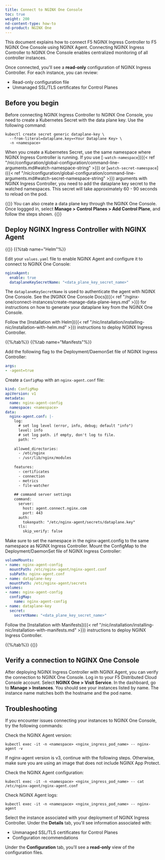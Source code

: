 ```yaml
---
title: Connect to NGINX One Console
toc: true
weight: 200
nd-content-type: how-to
nd-product: NGINX One
---
```


This document explains how to connect F5 NGINX Ingress Controller <!-- and F5 NGINX Gateway Fabric -->to F5 NGINX One Console using NGINX Agent.
Connecting NGINX Ingress Controller to NGINX One Console enables centralized monitoring of all controller instances.

Once connected, you'll see a **read-only** configuration of NGINX Ingress Controller. For each instance, you can review:

- Read-only configuration file
- Unmanaged SSL/TLS certificates for Control Planes

## Before you begin

Before connecting NGINX Ingress Controller to NGINX One Console, you need to create a Kubernetes Secret with the data plane key. Use the following command:

```shell
kubectl create secret generic dataplane-key \
  --from-literal=dataplane.key=<Your Dataplane Key> \
  -n <namespace>
```

When you create a Kubernetes Secret, use the same namespace where NGINX Ingress Controller is running. 
If you use [`-watch-namespace`]({{< ref "/nic/configuration/global-configuration/command-line-arguments.md#watch-namespace-string" >}}) or [`watch-secret-namespace`]({{< ref "/nic/configuration/global-configuration/command-line-arguments.md#watch-secret-namespace-string" >}}) arguments with NGINX Ingress Controller, 
you need to add the dataplane key secret to the watched namespaces. This secret will take approximately 60 - 90 seconds to reload on the pod.

{{<note>}}
You can also create a data plane key through the NGINX One Console. Once loggged in, select **Manage > Control Planes > Add Control Plane**, and follow the steps shown.
{{</note>}}

## Deploy NGINX Ingress Controller with NGINX Agent

{{<tabs name="deploy-config-resource">}}
{{%tab name="Helm"%}}

Edit your `values.yaml` file to enable NGINX Agent and configure it to connect to NGINX One Console:

```yaml
nginxAgent:
  enable: true
  dataplaneKeySecretName: "<data_plane_key_secret_name>"
```

The `dataplaneKeySecretName` is used to authenticate the agent with NGINX One Console. See the [NGINX One Console Docs]({{< ref "/nginx-one/connect-instances/create-manage-data-plane-keys.md" >}})
for instructions on how to generate your dataplane key from the NGINX One Console.

Follow the [Installation with Helm]({{< ref "/nic/installation/installing-nic/installation-with-helm.md" >}}) instructions to deploy NGINX Ingress Controller.

{{%/tab%}}
{{%tab name="Manifests"%}}

Add the following flag to the Deployment/DaemonSet file of NGINX Ingress Controller:

```yaml
args:
- -agent=true
```

Create a `ConfigMap` with an `nginx-agent.conf` file:

```yaml
kind: ConfigMap
apiVersion: v1
metadata:
  name: nginx-agent-config
  namespace: <namespace>
data:
  nginx-agent.conf: |-
    log:
      # set log level (error, info, debug; default "info")
      level: info
      # set log path. if empty, don't log to file.
      path: ""
  
    allowed_directories:
      - /etc/nginx
      - /usr/lib/nginx/modules
  
    features:
      - certificates
      - connection
      - metrics
      - file-watcher
  
    ## command server settings
    command:
      server:
        host: agent.connect.nginx.com
        port: 443
      auth:
        tokenpath: "/etc/nginx-agent/secrets/dataplane.key"
      tls:
        skip_verify: false
```      

Make sure to set the namespace in the nginx-agent.config to the same namespace as NGINX Ingress Controller.
Mount the ConfigMap to the Deployment/DaemonSet file of NGINX Ingress Controller:

```yaml
volumeMounts:
- name: nginx-agent-config
  mountPath: /etc/nginx-agent/nginx-agent.conf
  subPath: nginx-agent.conf
- name: dataplane-key
  mountPath: /etc/nginx-agent/secrets
volumes:
- name: nginx-agent-config
  configMap:
    name: nginx-agent-config
- name: dataplane-key
  secret:
    secretName: "<data_plane_key_secret_name>"
```

Follow the [Installation with Manifests]({{< ref "/nic/installation/installing-nic/installation-with-manifests.md" >}}) instructions to deploy NGINX Ingress Controller.

{{%/tab%}}
{{</tabs>}}

## Verify a connection to NGINX One Console

After deploying NGINX Ingress Controller <!-- or NGINX Gateway Fabric --> with NGINX Agent, you can verify the connection to NGINX One Console.
Log in to your F5 Distributed Cloud Console account. Select **NGINX One > Visit Service**. In the dashboard, go to **Manage > Instances**. You should see your instances listed by name. The instance name matches both the hostname and the pod name.

## Troubleshooting

If you encounter issues connecting your instances to NGINX One Console, try the following commands:

Check the NGINX Agent version:

```shell
kubectl exec -it -n <namespace> <nginx_ingress_pod_name> -- nginx-agent -v
```
  
If nginx-agent version is v3, continue with the following steps.
Otherwise, make sure you are using an image that does not include NGINX App Protect. 

Check the NGINX Agent configuration:

```shell
kubectl exec -it -n <namespace> <nginx_ingress_pod_name> -- cat /etc/nginx-agent/nginx-agent.conf
```

Check NGINX Agent logs:

```shell
kubectl exec -it -n <namespace> <nginx_ingress_pod_name> -- nginx-agent
```

Select the instance associated with your deployment of NGINX Ingress Controller. Under the **Details** tab, you'll see information associated with:

- Unmanaged SSL/TLS certificates for Control Planes 
- Configuration recommendations 

Under the **Configuration** tab, you'll see a **read-only** view of the configuration files.

